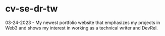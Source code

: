 # cv-se-dr-tw
03-24-2023 - My newest portfolio website that emphasizes my projects in Web3 and shows my interest in working as a technical writer and DevRel.
